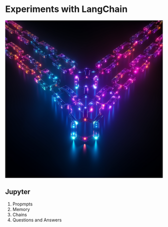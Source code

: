 # Experiments with LangChain

![LangChain](lang-chain.png)

## Jupyter

1. Propmpts
2. Memory
3. Chains
4. Questions and Answers
